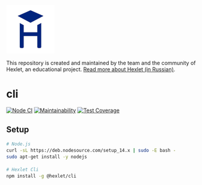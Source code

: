 ##
[![Hexlet Ltd. logo](https://raw.githubusercontent.com/Hexlet/hexletguides.github.io/master/images/hexlet_logo128.png)](https://ru.hexlet.io/pages/about?utm_source=github&utm_medium=link&utm_campaign=cli)

This repository is created and maintained by the team and the community of Hexlet, an educational project. [Read more about Hexlet (in Russian)](https://ru.hexlet.io/pages/about?utm_source=github&utm_medium=link&utm_campaign=cli).
##

# cli

[![Node CI](https://github.com/hexlet-boilerplates/cli/workflows/Node%20CI/badge.svg)](https://github.com/hexlet-boilerplates/cli/actions)
[![Maintainability](https://api.codeclimate.com/v1/badges/dfc50c2d88cd46d069c1/maintainability)](https://codeclimate.com/github/hexlet-boilerplates/cli/maintainability)
[![Test Coverage](https://api.codeclimate.com/v1/badges/dfc50c2d88cd46d069c1/test_coverage)](https://codeclimate.com/github/hexlet-boilerplates/cli/test_coverage)

## Setup

```sh
# Node.js
curl -sL https://deb.nodesource.com/setup_14.x | sudo -E bash -
sudo apt-get install -y nodejs

# Hexlet Cli
npm install -g @hexlet/cli
```
